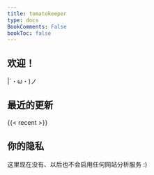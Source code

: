 ```yaml
---
title: tomatokeeper
type: docs
BookComments: False
bookToc: false
---
```


## **欢迎！**
|´・ω・)ノ

## **最近的更新**
{{< recent >}}

## **你的隐私**
这里现在没有、以后也不会启用任何网站分析服务 :)
